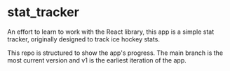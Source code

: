 # stat_tracker
An effort to learn to work with the React library, this app is a simple stat tracker, originally designed to track ice hockey stats. 

This repo is structured to show the app's progress. The main branch is the most current version and v1 is the earliest iteration of the app. 
